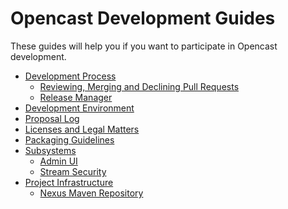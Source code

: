 Opencast Development Guides
===========================

These guides will help you if you want to participate in Opencast development.


 - [Development Process](development-process.md)
    - [Reviewing, Merging and Declining Pull Requests](reviewing-and-merging.md)
    - [Release Manager](release-manager.md)
 - [Development Environment](development-environment.md)
 - [Proposal Log](proposal-log.md)
 - [Licenses and Legal Matters](license.md)
 - [Packaging Guidelines](packaging.md)
 - [Subsystems](subsystems/index.md)
    - [Admin UI](subsystems/admin-ui.md)
    - [Stream Security](subsystems/stream-security.md)
 - [Project Infrastructure](infrastructure/index.md)
    - [Nexus Maven Repository](infrastructure/nexus.md)

